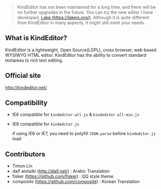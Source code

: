 > KindEditor has not been maintained for a long time, and there will be no further upgrades in the future. You can try the new editor I have developed, [Lake (https://lakejs.org/)](https://lakejs.org/). Although it is quite different from KindEditor in many aspects, it might still meet your needs.

## What is KindEditor?

KindEditor is a lightweight, Open Source(LGPL), cross browser, web based WYSIWYG HTML editor. KindEditor has the ability to convert standard textareas to rich text editing.

## Official site

http://kindeditor.net/

## Compatibility

- IE6 compatible for `kindeditor-all.js` & `kindeditor-all-min.js`
- IE8 compatible for `kindeditor.js`

  if using IE6 or IE7, you need to polyfill `JSON.parse` before `kindeditor.js` load  

## Contributors

* Timon Lin
* daif alotaibi (http://daif.net/) : Arabic Translation
* fisker (https://github.com/fisker) : QQ style theme
* composite (https://github.com/composite) : Korean Translation
